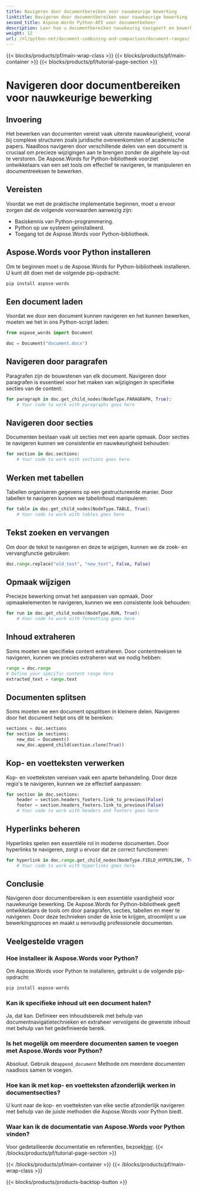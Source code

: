 ```yaml
---
title: Navigeren door documentbereiken voor nauwkeurige bewerking
linktitle: Navigeren door documentbereiken voor nauwkeurige bewerking
second_title: Aspose.Words Python-API voor documentbeheer
description: Leer hoe u documentbereiken nauwkeurig navigeert en bewerkt met Aspose.Words voor Python. Stapsgewijze handleiding met broncode voor efficiënte contentmanipulatie.
weight: 12
url: /nl/python-net/document-combining-and-comparison/document-ranges/
---
```


{{< blocks/products/pf/main-wrap-class >}}
{{< blocks/products/pf/main-container >}}
{{< blocks/products/pf/tutorial-page-section >}}

# Navigeren door documentbereiken voor nauwkeurige bewerking


## Invoering

Het bewerken van documenten vereist vaak uiterste nauwkeurigheid, vooral bij complexe structuren zoals juridische overeenkomsten of academische papers. Naadloos navigeren door verschillende delen van een document is cruciaal om precieze wijzigingen aan te brengen zonder de algehele lay-out te verstoren. De Aspose.Words for Python-bibliotheek voorziet ontwikkelaars van een set tools om effectief te navigeren, te manipuleren en documentreeksen te bewerken.

## Vereisten

Voordat we met de praktische implementatie beginnen, moet u ervoor zorgen dat de volgende voorwaarden aanwezig zijn:

- Basiskennis van Python-programmering.
- Python op uw systeem geïnstalleerd.
- Toegang tot de Aspose.Words voor Python-bibliotheek.

## Aspose.Words voor Python installeren

Om te beginnen moet u de Aspose.Words for Python-bibliotheek installeren. U kunt dit doen met de volgende pip-opdracht:

```python
pip install aspose-words
```

## Een document laden

Voordat we door een document kunnen navigeren en het kunnen bewerken, moeten we het in ons Python-script laden:

```python
from aspose_words import Document

doc = Document("document.docx")
```

## Navigeren door paragrafen

Paragrafen zijn de bouwstenen van elk document. Navigeren door paragrafen is essentieel voor het maken van wijzigingen in specifieke secties van de content:

```python
for paragraph in doc.get_child_nodes(NodeType.PARAGRAPH, True):
    # Your code to work with paragraphs goes here
```

## Navigeren door secties

Documenten bestaan vaak uit secties met een aparte opmaak. Door secties te navigeren kunnen we consistentie en nauwkeurigheid behouden:

```python
for section in doc.sections:
    # Your code to work with sections goes here
```

## Werken met tabellen

Tabellen organiseren gegevens op een gestructureerde manier. Door tabellen te navigeren kunnen we tabelinhoud manipuleren:

```python
for table in doc.get_child_nodes(NodeType.TABLE, True):
    # Your code to work with tables goes here
```

## Tekst zoeken en vervangen

Om door de tekst te navigeren en deze te wijzigen, kunnen we de zoek- en vervangfunctie gebruiken:

```python
doc.range.replace("old_text", "new_text", False, False)
```

## Opmaak wijzigen

Precieze bewerking omvat het aanpassen van opmaak. Door opmaakelementen te navigeren, kunnen we een consistente look behouden:

```python
for run in doc.get_child_nodes(NodeType.RUN, True):
    # Your code to work with formatting goes here
```

## Inhoud extraheren

Soms moeten we specifieke content extraheren. Door contentreeksen te navigeren, kunnen we precies extraheren wat we nodig hebben:

```python
range = doc.range
# Define your specific content range here
extracted_text = range.text
```

## Documenten splitsen

Soms moeten we een document opsplitsen in kleinere delen. Navigeren door het document helpt ons dit te bereiken:

```python
sections = doc.sections
for section in sections:
    new_doc = Document()
    new_doc.append_child(section.clone(True))
```

## Kop- en voetteksten verwerken

Kop- en voetteksten vereisen vaak een aparte behandeling. Door deze regio's te navigeren, kunnen we ze effectief aanpassen:

```python
for section in doc.sections:
    header = section.headers_footers.link_to_previous(False)
    footer = section.headers_footers.link_to_previous(False)
    # Your code to work with headers and footers goes here
```

## Hyperlinks beheren

Hyperlinks spelen een essentiële rol in moderne documenten. Door hyperlinks te navigeren, zorgt u ervoor dat ze correct functioneren:

```python
for hyperlink in doc.range.get_child_nodes(NodeType.FIELD_HYPERLINK, True):
    # Your code to work with hyperlinks goes here
```

## Conclusie

Navigeren door documentbereiken is een essentiële vaardigheid voor nauwkeurige bewerking. De Aspose.Words for Python-bibliotheek geeft ontwikkelaars de tools om door paragrafen, secties, tabellen en meer te navigeren. Door deze technieken onder de knie te krijgen, stroomlijnt u uw bewerkingsproces en maakt u eenvoudig professionele documenten.

## Veelgestelde vragen

### Hoe installeer ik Aspose.Words voor Python?

Om Aspose.Words voor Python te installeren, gebruikt u de volgende pip-opdracht:
```python
pip install aspose-words
```

### Kan ik specifieke inhoud uit een document halen?

Ja, dat kan. Definieer een inhoudsbereik met behulp van documentnavigatietechnieken en extraheer vervolgens de gewenste inhoud met behulp van het gedefinieerde bereik.

### Is het mogelijk om meerdere documenten samen te voegen met Aspose.Words voor Python?

 Absoluut. Gebruik de`append_document` Methode om meerdere documenten naadloos samen te voegen.

### Hoe kan ik met kop- en voetteksten afzonderlijk werken in documentsecties?

U kunt naar de kop- en voetteksten van elke sectie afzonderlijk navigeren met behulp van de juiste methoden die Aspose.Words voor Python biedt.

### Waar kan ik de documentatie van Aspose.Words voor Python vinden?

 Voor gedetailleerde documentatie en referenties, bezoek[hier](https://reference.aspose.com/words/python-net/).
{{< /blocks/products/pf/tutorial-page-section >}}

{{< /blocks/products/pf/main-container >}}
{{< /blocks/products/pf/main-wrap-class >}}

{{< blocks/products/products-backtop-button >}}
